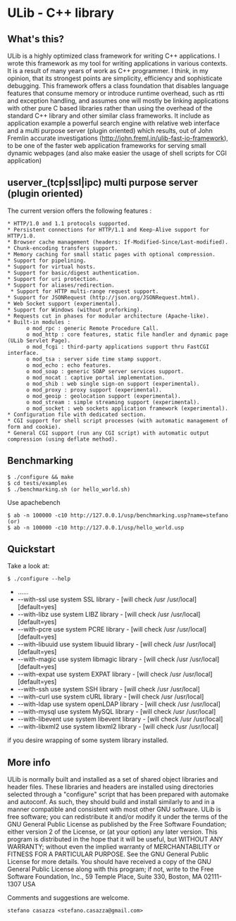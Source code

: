 ULib - C++ library
================================

What's this?
------------

ULib is a highly optimized class framework for writing C++ applications. I wrote this framework as my tool for writing applications in various contexts.
It is a result of many years of work as C++ programmer. I think, in my opinion, that its strongest points are simplicity, efficiency and sophisticate
debugging. This framework offers a class foundation that disables language features that consume memory or introduce runtime overhead, such as rtti and
exception handling, and assumes one will mostly be linking applications with other pure C based libraries rather than using the overhead of the standard
C++ library and other similar class frameworks. It include as application example a powerful search engine with relative web interface and a multi purpose
server (plugin oriented) which results, out of John Fremlin accurate investigations (http://john.freml.in/ulib-fast-io-framework), to be one of the faster
web application frameworks for serving small dynamic webpages (and also make easier the usage of shell scripts for CGI application)

userver_(tcp|ssl|ipc) multi purpose server (plugin oriented)
------------------------------------------------------------

The current version offers the following features :

    * HTTP/1.0 and 1.1 protocols supported.
    * Persistent connections for HTTP/1.1 and Keep-Alive support for HTTP/1.0.
    * Browser cache management (headers: If-Modified-Since/Last-modified).
    * Chunk-encoding transfers support.
    * Memory caching for small static pages with optional compression.
    * Support for pipelining.
    * Support for virtual hosts.
    * Support for basic/digest authentication.
    * Support for uri protection.
    * Support for aliases/redirection.
	 * Support for HTTP multi-range request support.
    * Support for JSONRequest (http://json.org/JSONRequest.html).
    * Web Socket support (experimental).
    * Support for Windows (without preforking).
    * Requests cut in phases for modular architecture (Apache-like).
    * Built-in modules :
          o mod_rpc : generic Remote Procedure Call.
          o mod_http : core features, static file handler and dynamic page (ULib Servlet Page).
          o mod_fcgi : third-party applications support thru FastCGI interface.
          o mod_tsa : server side time stamp support.
          o mod_echo : echo features.
          o mod_soap : generic SOAP server services support.
          o mod_nocat : captive portal implementation.
          o mod_shib : web single sign-on support (experimental).
          o mod_proxy : proxy support (experimental).
          o mod_geoip : geolocation support (experimental).
          o mod_stream : simple streaming support (experimental).
          o mod_socket : web sockets application framework (experimental).
    * Configuration file with dedicated section.
    * CGI support for shell script processes (with automatic management of form and cookie).
    * General CGI support (run any CGI script) with automatic output compression (using deflate method).

Benchmarking
------------

    $ ./configure && make
    $ cd tests/examples
    $ ./benchmarking.sh (or hello_world.sh)

Use apachebench

	$ ab -n 100000 -c10 http://127.0.0.1/usp/benchmarking.usp?name=stefano (or)
	$ ab -n 100000 -c10 http://127.0.0.1/usp/hello_world.usp

Quickstart
----------

Take a look at:

    $ ./configure --help
* ......
* --with-ssl              use system      SSL library - [will check /usr /usr/local] [default=yes]
* --with-libz             use system     LIBZ library - [will check /usr /usr/local] [default=yes]
* --with-pcre             use system     PCRE library - [will check /usr /usr/local] [default=yes]
* --with-libuuid          use system  libuuid library - [will check /usr /usr/local] [default=yes]
* --with-magic            use system libmagic library - [will check /usr /usr/local] [default=yes]
* --with-expat            use system    EXPAT library - [will check /usr /usr/local] [default=yes]
* --with-ssh              use system      SSH library - [will check /usr /usr/local]
* --with-curl             use system     cURL library - [will check /usr /usr/local]
* --with-ldap             use system openLDAP library - [will check /usr /usr/local]
* --with-mysql            use system    MySQL library - [will check /usr /usr/local]
* --with-libevent         use system libevent library - [will check /usr /usr/local]
* --with-libxml2          use system  libxml2 library - [will check /usr /usr/local]

if you desire wrapping of some system library installed.

More info
---------

ULib is normally built and installed as a set of shared object libraries and header files. These libraries and headers are installed using directories selected through a "configure" script that has been prepared with automake and autoconf. As such, they should build and install similarly to and in a manner compatible and consistent with most other GNU software. ULib is free software; you can redistribute it and/or modify it under the terms of the GNU General Public License as published by the Free Software Foundation; either version 2 of the License, or (at your option) any later version. This program is distributed in the hope that it will be useful, but WITHOUT ANY WARRANTY; without even the implied warranty of MERCHANTABILITY or FITNESS FOR A PARTICULAR PURPOSE. See the GNU General Public License for more details. You should have received a copy of the GNU General Public License along with this program; if not, write to the Free Software Foundation, Inc., 59 Temple Place, Suite 330, Boston, MA  02111-1307  USA

Comments and suggestions are welcome.

	stefano casazza <stefano.casazza@gmail.com>
